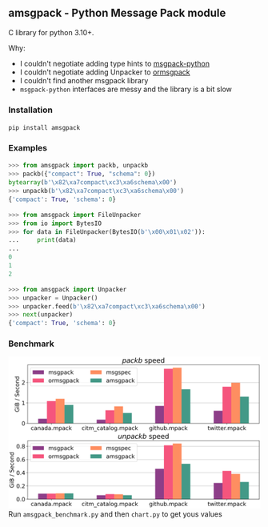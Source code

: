 ## amsgpack - Python Message Pack module

C library for python 3.10+.

Why:
  * I couldn't negotiate adding type hints to [msgpack-python](https://github.com/msgpack/msgpack-python/pull/552)
  * I couldn't negotiate adding Unpacker to [ormsgpack](https://github.com/aviramha/ormsgpack/issues/227)
  * I couldn't find another msgpack library
  * `msgpack-python` interfaces are messy and the library is a bit slow


### Installation
`pip install amsgpack`


### Examples

```Python console
>>> from amsgpack import packb, unpackb
>>> packb({"compact": True, "schema": 0})
bytearray(b'\x82\xa7compact\xc3\xa6schema\x00')
>>> unpackb(b'\x82\xa7compact\xc3\xa6schema\x00')
{'compact': True, 'schema': 0}
```

```Python console
>>> from amsgpack import FileUnpacker
>>> from io import BytesIO
>>> for data in FileUnpacker(BytesIO(b'\x00\x01\x02')):
...     print(data)
...
0
1
2
```

```Python console
>>> from amsgpack import Unpacker
>>> unpacker = Unpacker()
>>> unpacker.feed(b'\x82\xa7compact\xc3\xa6schema\x00')
>>> next(unpacker)
{'compact': True, 'schema': 0}
```

### Benchmark

![Benchmark](benchmark/benchmark-0.0.8.svg "benchmark-0.0.8")
Run `amsgpack_benchmark.py` and then `chart.py` to get yous values
